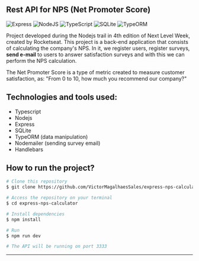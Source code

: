## Rest API for NPS (Net Promoter Score)
![Express](https://img.shields.io/badge/-Express-black?style=flat-square&logo=express&logoColor=white)
![NodeJS](https://img.shields.io/badge/-NodeJS-white?style=flat-square&logo=node.js&color=339933&logoColor=white)
![TypeScript](https://img.shields.io/badge/-TypeScript-blue?style=flat-square&logo=typescript&logoColor=white)
![SQLite](https://img.shields.io/badge/-SQLite-black?style=flat-square&logo=sqlite&color=003B57)
![TypeORM](https://img.shields.io/badge/-TypeORM-black?style=flat-square&logo=typeorm)

Project developed during the Nodejs trail in 4th edition of Next Level Week, created by Rocketseat. This project is a back-end application that consists of calculating the company's NPS. In it, we register users, register surveys, **send e-mail** to users to answer satisfaction surveys and with this we can perform the NPS calculation.

The Net Promoter Score is a type of metric created to measure customer satisfaction, as: "From 0 to 10, how much you recommend our company?"

## Technologies and tools used:

- Typescript
- Nodejs
- Express
- SQLite
- TypeORM (data manipulation)
- Nodemailer (sending survey email)
- Handlebars

## How to run the project?

```bash
# Clone this repository
$ git clone https://github.com/VictorMagalhaesSales/express-nps-calculator

# Access the repository on your terminal
$ cd express-nps-calculator

# Install dependencies
$ npm install

# Run
$ npm run dev

# The API will be running on port 3333
```
<hr>
